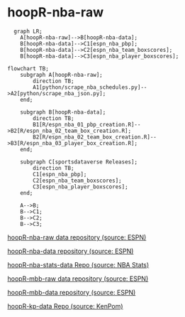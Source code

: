 # hoopR-nba-raw

```mermaid
  graph LR;
    A[hoopR-nba-raw]-->B[hoopR-nba-data];
    B[hoopR-nba-data]-->C1[espn_nba_pbp];
    B[hoopR-nba-data]-->C2[espn_nba_team_boxscores];
    B[hoopR-nba-data]-->C3[espn_nba_player_boxscores];

```

```mermaid
flowchart TB;
    subgraph A[hoopR-nba-raw];
        direction TB;
        A1[python/scrape_nba_schedules.py]-->A2[python/scrape_nba_json.py];
    end;

    subgraph B[hoopR-nba-data];
        direction TB;
        B1[R/espn_nba_01_pbp_creation.R]-->B2[R/espn_nba_02_team_box_creation.R];
        B2[R/espn_nba_02_team_box_creation.R]-->B3[R/espn_nba_03_player_box_creation.R];
    end;

    subgraph C[sportsdataverse Releases];
        direction TB;
        C1[espn_nba_pbp];
        C2[espn_nba_team_boxscores];
        C3[espn_nba_player_boxscores];
    end;

    A-->B;
    B-->C1;
    B-->C2;
    B-->C3;

```

[hoopR-nba-raw data repository (source: ESPN)](https://github.com/sportsdataverse/hoopR-nba-raw)

[hoopR-nba-data repository (source: ESPN)](https://github.com/sportsdataverse/hoopR-nba-data)

[hoopR-nba-stats-data Repo (source: NBA Stats)](https://github.com/sportsdataverse/hoopR-nba-stats-data)

[hoopR-mbb-raw data repository (source: ESPN)](https://github.com/sportsdataverse/hoopR-mbb-raw)

[hoopR-mbb-data repository (source: ESPN)](https://github.com/sportsdataverse/hoopR-mbb-data)

[hoopR-kp-data Repo (source: KenPom)](https://github.com/sportsdataverse/hoopR-kp-data)
